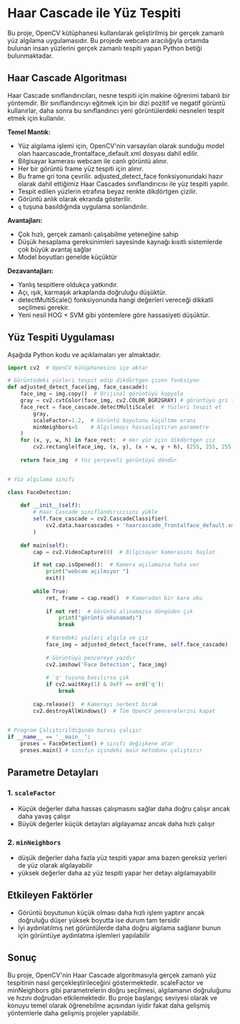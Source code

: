 # Haar Cascade ile Yüz Tespiti

Bu proje, OpenCV kütüphanesi kullanılarak geliştirilmiş bir gerçek zamanlı yüz algılama uygulamasıdır.
Bu projede webcam aracılığıyla ortamda bulunan insan yüzlerini gerçek zamanlı tespiti yapan Python betiği bulunmaktadar.

## Haar Cascade Algoritması 
Haar Cascade sınıflandırıcıları, nesne tespiti için makine öğrenimi tabanlı bir yöntemdir. Bir
sınıflandırıcıyı eğitmek için bir dizi pozitif ve negatif görüntü kullanırlar, daha sonra bu
sınıflandırıcı yeni görüntülerdeki nesneleri tespit etmek için kullanılır.

**Temel Mantık:**
- Yüz algılama işlemi için, OpenCV'nin varsayılan olarak sunduğu model olan haarcascade_frontalface_default.xml dosyası dahil edilir.
- Bilgisayar kamerası webcam ile canlı görüntü alınır.
- Her bir görüntü frame yüz tespiti için alınır.
- Bu frame gri tona çevrilir. adjusted_detect_face fonksiyonundaki hazır olarak dahil ettiğimiz Haar Cascades sınıflandırıcısı ile yüz tespiti yapılır. 
- Tespit edilen yüzlerin etrafına beyaz renkte dikdörtgen çizilir.
- Görüntü anlık olarak ekranda gösterilir.
- `q` tuşuna basıldığında uygulama sonlandırılır.

**Avantajları:**
-	Çok hızlı, gerçek zamanlı çalışabilme yeteneğine sahip
-	Düşük hesaplama gereksinimleri sayesinde kaynağı kısıtlı sistemlerde çok büyük avantaj sağlar
-	Model boyutları genelde küçüktür


**Dezavantajları:**
- Yanlış tespitlere oldukça yatkındır.
- Açı, ışık, karmaşık arkaplanda doğruluğu düşüktür.
- detectMultiScale() fonksiyonunda hangi değerleri vereceği dikkatli seçilmesi gerekir.
- Yeni nesil HOG + SVM gibi yöntemlere göre hassasiyeti düşüktür.

## Yüz Tespiti Uygulaması
Aşağıda Python kodu ve açıklamaları yer almaktadır.
```python
import cv2  # OpenCV kütüphanesini içe aktar

# Görüntüdeki yüzleri tespit edip dikdörtgen çizen fonksiyon
def adjusted_detect_face(img, face_cascade):
    face_img = img.copy()  # Orijinal görüntüyü kopyala
    gray = cv2.cvtColor(face_img, cv2.COLOR_BGR2GRAY) # görüntüyü gri tona çevirir
    face_rect = face_cascade.detectMultiScale(  # Yüzleri tespit et
        gray, 
        scaleFactor=1.2,  # Görüntü boyutunu küçültme oranı
        minNeighbors=5    # Algılamayı hassaslaştıran parametre
    )
    for (x, y, w, h) in face_rect:  # Her yüz için dikdörtgen çiz
        cv2.rectangle(face_img, (x, y), (x + w, y + h), (255, 255, 255), 10)
        
    return face_img  # Yüz çerçeveli görüntüyü döndür


# Yüz algılama sınıfı

class FaceDetection:
    
    def __init__(self):
        # Haar Cascade sınıflandırıcısını yükle
        self.face_cascade = cv2.CascadeClassifier(
            cv2.data.haarcascades + 'haarcascade_frontalface_default.xml'
        )
        
    def main(self):
        cap = cv2.VideoCapture(0)  # Bilgisayar kamerasını başlat

        if not cap.isOpened():  # Kamera açılamazsa hata ver
            print("webcam açılmıyor ")
            exit()
        
        while True:
            ret, frame = cap.read()  # Kameradan bir kare oku
            
            if not ret:  # Görüntü alınamazsa döngüden çık
                print("görüntü okunamadı")
                break
            
            # Karedeki yüzleri algıla ve çiz
            face_img = adjusted_detect_face(frame, self.face_cascade)
            
            # Görüntüyü pencereye yazdır
            cv2.imshow('Face Detection', face_img)
        
            # 'q' tuşuna basılırsa çık
            if cv2.waitKey(1) & 0xFF == ord('q'):
                break
    
        cap.release()  # Kamerayı serbest bırak
        cv2.destroyAllWindows()  # Tüm OpenCV pencerelerini kapat

    
# Program Çalıştırıldığında burası çalışır
if __name__ == '__main__':
    proses = FaceDetection() # sınıfı değişkene atar
    proses.main() # sınıfın içindeki main metodunu çalıştırır

```
## Parametre Detayları
### 1. `scaleFactor`
- Küçük değerler daha hassas çalışmasını sağlar daha doğru çalışır ancak daha yavaş çalışır
- Büyük değerler küçük detayları algılayamaz ancak daha hızlı çalışır

### 2. `minNeighbors`
- düşük değerler daha fazla yüz tespiti yapar ama bazen gereksiz yerleri de yüz olarak algılayabilir
- yüksek değerler daha az yüz tespiti yapar her detayı algılamayabilir

## Etkileyen Faktörler
- Görüntü boyutunun küçük olması daha hızlı işlem yaptırır ancak doğruluğu düşer yüksek boyutta ise durum tam tersidir
- İyi aydınlatılmış net görüntülerde daha doğru algılama sağlanır bunun için görüntüye aydınlatma işlemleri yapılabilir

## Sonuç
Bu proje, OpenCV'nin Haar Cascade algoritmasıyla gerçek zamanlı yüz tespitinin nasıl gerçekleştirileceğini göstermektedir. scaleFactor ve minNeighbors gibi parametrelerin doğru seçilmesi, algılamanın doğruluğunu ve hızını doğrudan etkilemektedir.
Bu proje başlangıç seviyesi olarak ve konuyu temel olarak öğrenebilme açısından iyidir fakat daha gelişmiş yöntemlerle daha gelişmiş projeler yapılabilir.




